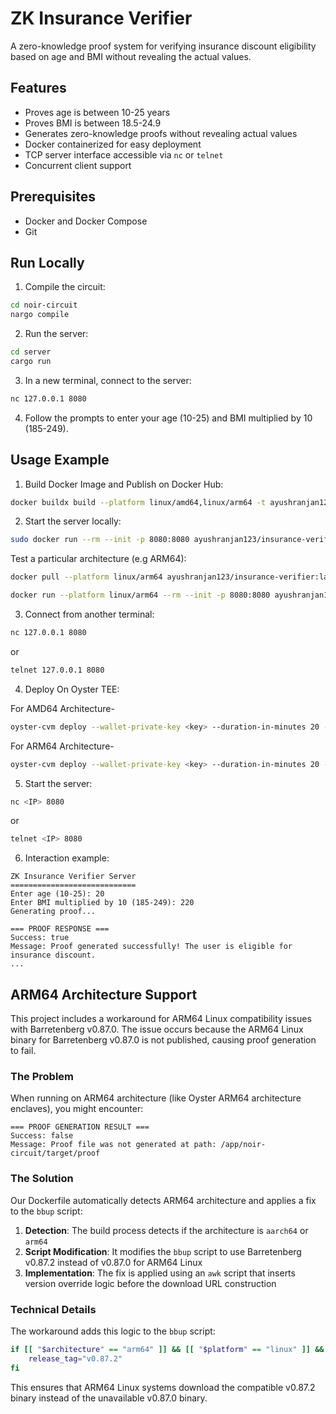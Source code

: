 # ZK Insurance Verifier

A zero-knowledge proof system for verifying insurance discount eligibility based on age and BMI without revealing the actual values.

## Features

- Proves age is between 10-25 years
- Proves BMI is between 18.5-24.9
- Generates zero-knowledge proofs without revealing actual values
- Docker containerized for easy deployment
- TCP server interface accessible via `nc` or `telnet`
- Concurrent client support

## Prerequisites

- Docker and Docker Compose
- Git

## Run Locally

1. Compile the circuit:
```bash
cd noir-circuit
nargo compile
```

2. Run the server:
```bash
cd server
cargo run
```

3. In a new terminal, connect to the server:
```bash
nc 127.0.0.1 8080
```

4. Follow the prompts to enter your age (10-25) and BMI multiplied by 10 (185-249).

## Usage Example

1. Build Docker Image and Publish on Docker Hub:
```bash
docker buildx build --platform linux/amd64,linux/arm64 -t ayushranjan123/insurance-verifier:latest --push .
```

2. Start the server locally:
```bash
sudo docker run --rm --init -p 8080:8080 ayushranjan123/insurance-verifier
```
Test a particular architecture (e.g ARM64):
```bash
docker pull --platform linux/arm64 ayushranjan123/insurance-verifier:latest
```
```bash
docker run --platform linux/arm64 --rm --init -p 8080:8080 ayushranjan123/insurance-verifier:latest
```

3. Connect from another terminal:
```bash
nc 127.0.0.1 8080
```
or
```bash
telnet 127.0.0.1 8080
```


4. Deploy On Oyster TEE:

For AMD64 Architecture-
```bash
oyster-cvm deploy --wallet-private-key <key> --duration-in-minutes 20 --docker-compose docker-compose.yml --arch amd64
```
For ARM64 Architecture-
```bash
oyster-cvm deploy --wallet-private-key <key> --duration-in-minutes 20 --docker-compose docker-compose.yml --instance-type c6g.xlarge
```

5. Start the server:
```bash
nc <IP> 8080
```
or
```bash
telnet <IP> 8080
```

6. Interaction example:
```
ZK Insurance Verifier Server
============================
Enter age (10-25): 20
Enter BMI multiplied by 10 (185-249): 220
Generating proof...

=== PROOF RESPONSE ===
Success: true
Message: Proof generated successfully! The user is eligible for insurance discount.
...
```

## ARM64 Architecture Support

This project includes a workaround for ARM64 Linux compatibility issues with Barretenberg v0.87.0. The issue occurs because the ARM64 Linux binary for Barretenberg v0.87.0 is not published, causing proof generation to fail.

### The Problem
When running on ARM64 architecture (like Oyster ARM64 architecture enclaves), you might encounter:
```
=== PROOF GENERATION RESULT ===
Success: false
Message: Proof file was not generated at path: /app/noir-circuit/target/proof
```

### The Solution
Our Dockerfile automatically detects ARM64 architecture and applies a fix to the `bbup` script:

1. **Detection**: The build process detects if the architecture is `aarch64` or `arm64`
2. **Script Modification**: It modifies the `bbup` script to use Barretenberg v0.87.2 instead of v0.87.0 for ARM64 Linux
3. **Implementation**: The fix is applied using an `awk` script that inserts version override logic before the download URL construction

### Technical Details
The workaround adds this logic to the `bbup` script:
```bash
if [[ "$architecture" == "arm64" ]] && [[ "$platform" == "linux" ]] && [[ "$release_tag" == "v0.87.0" ]]; then
    release_tag="v0.87.2"
fi
```

This ensures that ARM64 Linux systems download the compatible v0.87.2 binary instead of the unavailable v0.87.0 binary.
